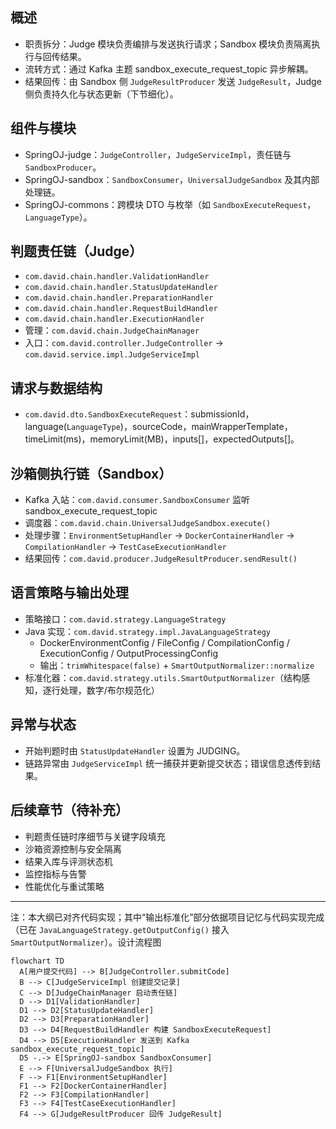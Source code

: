 ## 概述
- 职责拆分：Judge 模块负责编排与发送执行请求；Sandbox 模块负责隔离执行与回传结果。
- 流转方式：通过 Kafka 主题 sandbox_execute_request_topic 异步解耦。
- 结果回传：由 Sandbox 侧 `JudgeResultProducer` 发送 `JudgeResult`，Judge 侧负责持久化与状态更新（下节细化）。

## 组件与模块
- SpringOJ-judge：`JudgeController`，`JudgeServiceImpl`，责任链与 `SandboxProducer`。
- SpringOJ-sandbox：`SandboxConsumer`，`UniversalJudgeSandbox` 及其内部处理链。
- SpringOJ-commons：跨模块 DTO 与枚举（如 `SandboxExecuteRequest`，`LanguageType`）。

## 判题责任链（Judge）
- `com.david.chain.handler.ValidationHandler`
- `com.david.chain.handler.StatusUpdateHandler`
- `com.david.chain.handler.PreparationHandler`
- `com.david.chain.handler.RequestBuildHandler`
- `com.david.chain.handler.ExecutionHandler`
- 管理：`com.david.chain.JudgeChainManager`
- 入口：`com.david.controller.JudgeController` -> `com.david.service.impl.JudgeServiceImpl`

## 请求与数据结构
- `com.david.dto.SandboxExecuteRequest`：submissionId，language(`LanguageType`)，sourceCode，mainWrapperTemplate，timeLimit(ms)，memoryLimit(MB)，inputs[]，expectedOutputs[]。

## 沙箱侧执行链（Sandbox）
- Kafka 入站：`com.david.consumer.SandboxConsumer` 监听 sandbox_execute_request_topic
- 调度器：`com.david.chain.UniversalJudgeSandbox.execute()`
- 处理步骤：`EnvironmentSetupHandler` -> `DockerContainerHandler` -> `CompilationHandler` -> `TestCaseExecutionHandler`
- 结果回传：`com.david.producer.JudgeResultProducer.sendResult()`

## 语言策略与输出处理
- 策略接口：`com.david.strategy.LanguageStrategy`
- Java 实现：`com.david.strategy.impl.JavaLanguageStrategy`
  - DockerEnvironmentConfig / FileConfig / CompilationConfig / ExecutionConfig / OutputProcessingConfig
  - 输出：`trimWhitespace(false)` + `SmartOutputNormalizer::normalize`
- 标准化器：`com.david.strategy.utils.SmartOutputNormalizer`（结构感知，逐行处理，数字/布尔规范化）

## 异常与状态
- 开始判题时由 `StatusUpdateHandler` 设置为 JUDGING。
- 链路异常由 `JudgeServiceImpl` 统一捕获并更新提交状态；错误信息透传到结果。

## 后续章节（待补充）
- 判题责任链时序细节与关键字段填充
- 沙箱资源控制与安全隔离
- 结果入库与评测状态机
- 监控指标与告警
- 性能优化与重试策略

---
注：本大纲已对齐代码实现；其中“输出标准化”部分依据项目记忆与代码实现完成（已在 `JavaLanguageStrategy.getOutputConfig()` 接入 `SmartOutputNormalizer`）。设计流程图

```mermaid
flowchart TD
  A[用户提交代码] --> B[JudgeController.submitCode]
  B --> C[JudgeServiceImpl 创建提交记录]
  C --> D[JudgeChainManager 启动责任链]
  D --> D1[ValidationHandler]
  D1 --> D2[StatusUpdateHandler]
  D2 --> D3[PreparationHandler]
  D3 --> D4[RequestBuildHandler 构建 SandboxExecuteRequest]
  D4 --> D5[ExecutionHandler 发送到 Kafka sandbox_execute_request_topic]
  D5 -.-> E[SpringOJ-sandbox SandboxConsumer]
  E --> F[UniversalJudgeSandbox 执行]
  F --> F1[EnvironmentSetupHandler]
  F1 --> F2[DockerContainerHandler]
  F2 --> F3[CompilationHandler]
  F3 --> F4[TestCaseExecutionHandler]
  F4 --> G[JudgeResultProducer 回传 JudgeResult]
```

## 
